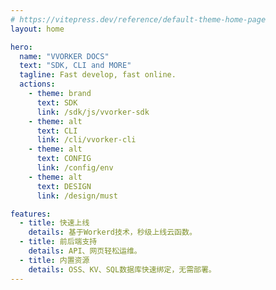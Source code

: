 ```yaml
---
# https://vitepress.dev/reference/default-theme-home-page
layout: home

hero:
  name: "VVORKER DOCS"
  text: "SDK, CLI and MORE"
  tagline: Fast develop, fast online.
  actions:
    - theme: brand
      text: SDK
      link: /sdk/js/vvorker-sdk
    - theme: alt
      text: CLI
      link: /cli/vvorker-cli
    - theme: alt
      text: CONFIG
      link: /config/env
    - theme: alt
      text: DESIGN
      link: /design/must

features:
  - title: 快速上线
    details: 基于Workerd技术，秒级上线云函数。
  - title: 前后端支持
    details: API、网页轻松运维。
  - title: 内置资源
    details: OSS、KV、SQL数据库快速绑定，无需部署。
---
```


